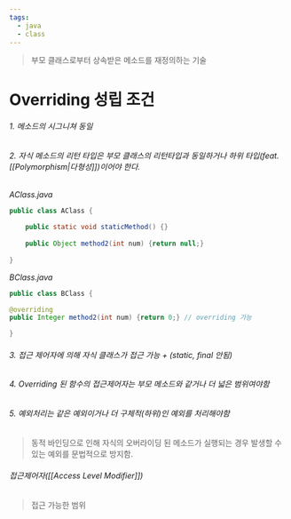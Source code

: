 ```yaml
---
tags:
  - java
  - class
---
```

> 부모 클래스로부터 상속받은 메소드를 재정의하는 기술

# Overriding 성립 조건
###### 1. 메소드의 시그니쳐 동일
###### 2. 자식 메소드의 리턴 타입은 부모 클래스의 리턴타입과 동일하거나 하위 타입(_feat. [[Polymorphism|다형성]]_)이어야 한다.
_AClass.java_
```Java
public class AClass {

	public static void staticMethod() {}
	
    public Object method2(int num) {return null;}
    
}
```

_BClass.java_
```Java
public class BClass {

@overriding
public Integer method2(int num) {return 0;} // overriding 가능

}
```
###### 3. 접근 제어자에 의해 자식 클래스가 접근 가능 + (static, final 안됨)
###### 4. Overriding 된 함수의 접근제어자는 부모 메소드와 같거나 더 넓은 범위여야함

###### 5. 예외처리는 같은 예외이거나 더 구체적(하위)인 예외를 처리해야함
> 동적 바인딩으로 인해 자식의 오버라이딩 된 메소드가 실행되는 경우 발생할 수 있는 예외를 문법적으로 방지함.


###### 접근제어자([[Access Level Modifier]])
> 접근 가능한 범위